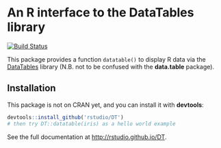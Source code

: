 # An R interface to the DataTables library

[![Build Status](https://travis-ci.org/rstudio/DT.svg)](https://travis-ci.org/rstudio/DT)

This package provides a function `datatable()` to display R data via the [DataTables](http://datatables.net/) library (N.B. not to be confused with the **data.table** package).

## Installation

This package is not on CRAN yet, and you can install it with **devtools**:

```r
devtools::install_github('rstudio/DT')
# then try DT::datatable(iris) as a hello world example
```

See the full documentation at <http://rstudio.github.io/DT>.
